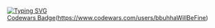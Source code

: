 <br>[![Typing SVG](https://readme-typing-svg.herokuapp.com?color=%2336BCF7&lines=Im+learning+Java)](https://git.io/typing-svg)
<br>[Codewars Badge](https://www.codewars.com/users/bbuhhaWillBeFine/badges/large)(https://www.codewars.com/users/bbuhhaWillBeFine)
